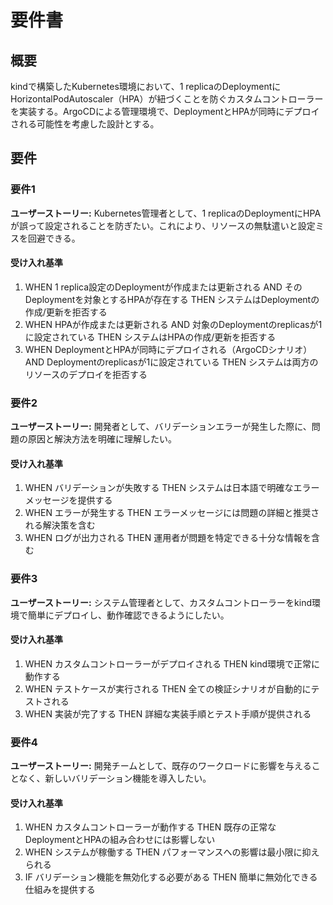 # 要件書

## 概要

kindで構築したKubernetes環境において、1 replicaのDeploymentにHorizontalPodAutoscaler（HPA）が紐づくことを防ぐカスタムコントローラーを実装する。ArgoCDによる管理環境で、DeploymentとHPAが同時にデプロイされる可能性を考慮した設計とする。

## 要件

### 要件1

**ユーザーストーリー:** Kubernetes管理者として、1 replicaのDeploymentにHPAが誤って設定されることを防ぎたい。これにより、リソースの無駄遣いと設定ミスを回避できる。

#### 受け入れ基準

1. WHEN 1 replica設定のDeploymentが作成または更新される AND そのDeploymentを対象とするHPAが存在する THEN システムはDeploymentの作成/更新を拒否する
2. WHEN HPAが作成または更新される AND 対象のDeploymentのreplicasが1に設定されている THEN システムはHPAの作成/更新を拒否する
3. WHEN DeploymentとHPAが同時にデプロイされる（ArgoCDシナリオ） AND Deploymentのreplicasが1に設定されている THEN システムは両方のリソースのデプロイを拒否する

### 要件2

**ユーザーストーリー:** 開発者として、バリデーションエラーが発生した際に、問題の原因と解決方法を明確に理解したい。

#### 受け入れ基準

1. WHEN バリデーションが失敗する THEN システムは日本語で明確なエラーメッセージを提供する
2. WHEN エラーが発生する THEN エラーメッセージには問題の詳細と推奨される解決策を含む
3. WHEN ログが出力される THEN 運用者が問題を特定できる十分な情報を含む

### 要件3

**ユーザーストーリー:** システム管理者として、カスタムコントローラーをkind環境で簡単にデプロイし、動作確認できるようにしたい。

#### 受け入れ基準

1. WHEN カスタムコントローラーがデプロイされる THEN kind環境で正常に動作する
2. WHEN テストケースが実行される THEN 全ての検証シナリオが自動的にテストされる
3. WHEN 実装が完了する THEN 詳細な実装手順とテスト手順が提供される

### 要件4

**ユーザーストーリー:** 開発チームとして、既存のワークロードに影響を与えることなく、新しいバリデーション機能を導入したい。

#### 受け入れ基準

1. WHEN カスタムコントローラーが動作する THEN 既存の正常なDeploymentとHPAの組み合わせには影響しない
2. WHEN システムが稼働する THEN パフォーマンスへの影響は最小限に抑えられる
3. IF バリデーション機能を無効化する必要がある THEN 簡単に無効化できる仕組みを提供する